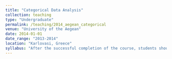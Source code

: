 ```yaml
---
title: "Categorical Data Analysis"
collection: teaching
type: "Undergraduate"
permalink: /teaching/2014_aegean_categorical
venue: "University of the Aegean"
date: 2014-01-01
date_range: "2013-2014"
location: "Karlovasi, Greece"
syllabus: "After the successful completion of the course, students should be able to: (i) implement basic categorical methods and combine them for the sampling estimation, (ii) choose between alternative categorical measures, and (iii) obtain estimators, evaluate standard errors, construct confidence intervals and making statistical inference according to the categorical analysis techniques."
---
```


